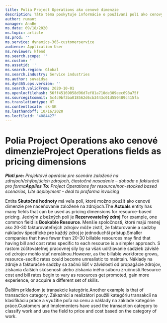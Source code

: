 ```yaml
---
title: Polia Project Operations ako cenové dimenzie
description: Táto téma poskytuje informácie o používaní polí ako cenových dimenzií v Dynamics 365 Project Operations.
author: rumant
manager: AnnBe
ms.date: 09/18/2020
ms.topic: article
ms.prod: ''
ms.service: dynamics-365-customerservice
audience: Application User
ms.reviewer: kfend
ms.search.scope: ''
ms.custom: ''
ms.assetid: ''
ms.search.region: Global
ms.search.industry: Service industries
ms.author: suvaidya
ms.dyn365.ops.version: ''
ms.search.validFrom: 2020-10-01
ms.openlocfilehash: 56ff45169058d96d7ef81a710de309eec698a75f
ms.sourcegitcommit: 5c4c9bf3ba018562d6cb3443c01d550489c415fa
ms.translationtype: HT
ms.contentlocale: sk-SK
ms.lasthandoff: 10/16/2020
ms.locfileid: "4084427"
---
```

# <a name="project-operations-fields-as-pricing-dimensions"></a><span data-ttu-id="bfb54-103">Polia Project Operations ako cenové dimenzie</span><span class="sxs-lookup"><span data-stu-id="bfb54-103">Project Operations fields as pricing dimensions</span></span>

<span data-ttu-id="bfb54-104">_**Platí pre:** Projektové operácie pre scenáre založené na zdrojoch/chýbajúcich zdrojoch, čiastočné nasadenie – dohoda o fakturácii pro forma_</span><span class="sxs-lookup"><span data-stu-id="bfb54-104">_**Applies To:** Project Operations for resource/non-stocked based scenarios, Lite deployment - deal to proforma invoicing_</span></span>

<span data-ttu-id="bfb54-105">Entita **Skutočné hodnoty** má veľa polí, ktoré možno použiť ako cenové dimenzie pre naceňovanie založené na zdrojoch.</span><span class="sxs-lookup"><span data-stu-id="bfb54-105">The **Actuals** entity has many fields that can be used as pricing dimensions for resource-based pricing.</span></span> <span data-ttu-id="bfb54-106">Jedným z bežných polí je **Rezervovateľný zdroj**.</span><span class="sxs-lookup"><span data-stu-id="bfb54-106">For example, one common field is **Bookable Resource**.</span></span> <span data-ttu-id="bfb54-107">Menšie spoločnosti, ktoré majú menej ako 20-30 fakturovateľných zdrojov môže zistiť, že fakturovanie a sadzby nákladov špecifické pre každý zdroj je jednoduchší prístup.</span><span class="sxs-lookup"><span data-stu-id="bfb54-107">Smaller companies that have fewer than 20-30 billable resources may find that having bill and cost rates specific to each resource is a simpler approach.</span></span> <span data-ttu-id="bfb54-108">S rastom zúčtovateľnej pracovnej sily by sa však udržiavanie sadzieb závislé od zdrojov mohlo stať nereálnou.</span><span class="sxs-lookup"><span data-stu-id="bfb54-108">However, as the billable workforce grows, resource-secific rates could become unrealistic to maintain.</span></span> <span data-ttu-id="bfb54-109">Náklady na zdroje a fakturačné sadzby sa začnú líšiť v závislosti od propagácie zdrojov, získania ďalších skúseností alebo získania iného súboru zručností.</span><span class="sxs-lookup"><span data-stu-id="bfb54-109">Resource cost and bill rates begin to vary as resources get promoted, gain more experience, or acquire a different set of skills.</span></span> 

<span data-ttu-id="bfb54-110">Ďalším príkladom je transakcie kategórie.</span><span class="sxs-lookup"><span data-stu-id="bfb54-110">Another example is that of transaction category.</span></span> <span data-ttu-id="bfb54-111">Zákazníci a realizátori použili kategóriu transakcií na klasifikáciu práce a využitie poľa na cenu a náklady na základe kategórie práce.</span><span class="sxs-lookup"><span data-stu-id="bfb54-111">Customers and Implementers have used the transaction category to classify work and use the field to price and cost based on the category of work.</span></span>
